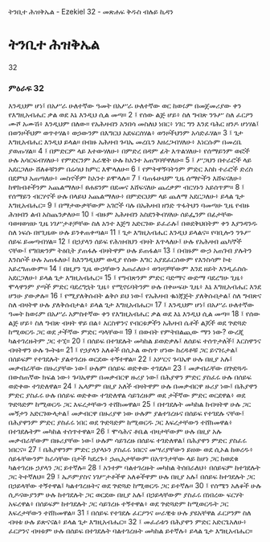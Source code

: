 ﻿
 ትንቢተ ሕዝቅኤል - Ezekiel 32 - መጽሐፍ ቅዱስ ብሉይ ኪዳን
# ትንቢተ ሕዝቅኤል
32
### ምዕራፍ 32
እንዲህም ሆነ፤ በአሥራ ሁለተኛው ዓመት በአሥራ ሁለተኛው ወር ከወሩም በመጀመሪያው ቀን የእግዚአብሔር ቃል ወደ እኔ እንዲህ ሲል መጣ።
2 ፤ የሰው ልጅ ሆይ፥ ስለ ግብጽ ንጉሥ ስለ ፈርዖን ሙሾ አሙሽ፥ እንዲህም በለው። የአሕዛብን አንበሳ መስለህ ነበር፥ ነገር ግን እንደ ባሕር ዘንዶ ሆነሃል፤ በወንዞችህም ወጥተሃል፥ ወኃውንም በእግርህ አደፍርሰሃል፥ ወንዞችህንም አሳድፈሃል።
3 ፤ ጌታ እግዚአብሔር እንዲህ ይላል። በብዙ አሕዛብ ጉባኤ መረቤን እዘረጋብሃለሁ፥ እነርሱም በመረቤ ያወጡሃል።
4 ፤ በምድርም ላይ እተውሃለሁ፥ በምድረ በዳም ፊት እጥልሃለሁ፥ የሰማይንም ወፎች ሁሉ አሳርፍብሃለሁ፥ የምድርንም አራዊት ሁሉ ከአንተ አጠግባቸዋለሁ።
5 ፤ ሥጋህን በተራሮች ላይ አደርጋለሁ ሸለቆቹንም በሬሳህ ክምር እሞላለሁ።
6 ፤ የምትዋኝባትንም ምድር እስከ ተራሮች ድረስ በደምህ አጠጣለሁ፥ መስኖችም ከአንተ ይሞላሉ።
7 ፤ ባጠፋሁህም ጊዜ ሰማዮችን እሸፍናለሁ፥ ከዋክብቶችንም አጨልማለሁ፤ ፀሐዩንም በደመና እሸፍናለሁ ጨረቃም ብርሃኑን አይሰጥም።
8 ፤ የሰማይን ብርሃኖች ሁሉ በላይህ አጨልማለሁ፥ በምድርህም ላይ ጨለማ አደርጋለሁ፥ ይላል ጌታ እግዚአብሔር።
9 ፤ በማታውቃቸውም አገሮች ባሉ በአሕዛብ ዘንድ ጥፋትህን ባመጣሁ ጊዜ የብዙ ሕዝብን ልብ አስጨንቃለሁ።
10 ፤ ብዙም አሕዛብን አስደንቅብሃለሁ ሰይፌንም በፊታቸው ባወዛወዝሁ ጊዜ ነገሥታቶቻቸው ስለ አንተ እጅግ አድርገው ይፈራሉ፤ በወደቅህበትም ቀን እያንዳንዱ ስለ ነፍሱ በየጊዜው ሁሉ ይንቀጠቀጣል።
11 ፤ ጌታ እግዚአብሔር እንዲህ ይላልና። የባቢሎን ንጉሥ ሰይፍ ይመጣብሃል።
12 ፤ በኃያላን ሰይፍ የሕዝብህን ብዛት እጥላለሁ፤ ሁሉ የአሕዛብ ጨካኞች ናቸው፤ የግበጽንም ትዕቢት ያጠፋሉ ብዛትዋም ሁሉ ይጠፋል።
13 ፤ በብዙም ውኃ አጠገብ ያሉትን እንስሶች ሁሉ አጠፋለሁ፤ ከእንግዲህም ወዲያ የሰው እግር አያደፈርሰውም የእንስሳም ኮቴ አይረግጠውም።
14 ፤ በዚያን ጊዜ ውኃቸውን አጠራለሁ፥ ወንዞቻቸውም እንደ ዘይት እንዲፈስሱ አደርጋለሁ፥ ይላል ጌታ እግዚአብሔር።
15 ፤ የግብጽንም ምድር ባድማና ውድማ ባደረግሁ ጊዜ፥ ሞላዋንም ያጣች ምድር ባደረግኋት ጊዜ፥ የሚኖሩባትንም ሁሉ በቀሠፍሁ ጊዜ፥ እኔ እግዚአብሔር እንደ ሆንሁ ያውቃሉ።
16 ፤ የሚያለቅሱበት ልቅሶ ይህ ነው፤ የአሕዛብ ቈነጃጅት ያለቅሱበታል፤ ስለ ግብጽና ስለ ብዛትዋ ሁሉ ያለቅሱበታል፥ ይላል ጌታ እግዚአብሔር።
17 ፤ እንዲህም ሆነ፤ በአሥራ ሁለተኛው ዓመት ከወሩም በአሥራ አምስተኛው ቀን የእግዚአብሔር ቃል ወደ እኔ እንዲህ ሲል መጣ።
18 ፤ የሰው ልጅ ሆይ፥ ስለ ግብጽ ብዛት ዋይ በል፥ እርስዋንና የብርቱዎችን አሕዛብ ሴቶች ልጆች ወደ ጕድጓድ ከሚወርዱ ጋር ወደ ታችኛው ምድር ጣላቸው።
19 ፤ በውበት የምትበልጪው ማን ነው? ውረጂ ካልተገረዙትም ጋር ተኚ።
20 ፤ በሰይፍ በተገደሉት መካከል ይወድቃሉ፤ ለሰይፍ ተሰጥታለች፤ እርስዋንና ብዛትዋን ሁሉ ጐትቱ።
21 ፤ የኃያላን አለቆች በሲኦል ውስጥ ሆነው ከረዳቶቹ ጋር ይናገሩታል፤ በሰይፍም የተገደሉት ያልተገረዙ ወርደው ተኝተዋል።
22 ፤ አሦርና ጉባኤዋ ሁሉ በዚያ አሉ፤ መቃብራቸው በዙሪያቸው ነው፤ ሁሉም በሰይፍ ወድቀው ተገደሉ።
23 ፤ መቃብራቸው በጕድጓዱ በውስጠኛው ክፍል ነው፥ ጉባኤዋም በመቃብርዋ ዙሪያ ነው፤ በሕያዋን ምድር ያስፈሩ ሁሉ በሰይፍ ወድቀው ተገድለዋል።
24 ፤ ኤላምም በዚያ አለች ብዛትዋም ሁሉ በመቃብርዋ ዙሪያ ነው፤ በሕያዋን ምድር ያስፈሩ ሁሉ በሰይፍ ወድቀው ተገድለዋል ሳይገረዙም ወደ ታችኛው ምድር ወርደዋል፥ ወደ ጕድጓድም ከሚወርዱ ጋር እፍረታቸውን ተሸክመዋል።
25 ፤ በተገደሉት መካከል ከብዛትዋ ሁሉ ጋር መኝታን አድርገውላታል፤ መቃብርዋ በዙሪያዋ ነው ሁሉም ያልተገረዙና በሰይፍ የተገደሉ ናቸው፤ በሕያዋንም ምድር ያስፈሩ ነበር ወደ ጕድጓድም ከሚወርዱ ጋር እፍረታቸውን ተሸክመዋል፥ በተገደሉትም መካከል ተሰጥተዋል።
26 ፤ ሞሳሕና ቶቤል ብዛታቸውም ሁሉ በዚያ አሉ መቃብራቸውም በዙሪያቸው ነው፤ ሁሉም ሳይገረዙ በሰይፍ ተገድለዋል፤ በሕያዋን ምድር ያስፈሩ ነበርና።
27 ፤ በሕያዋንም ምድር ኃያላኑን ያስፈሩ ነበርና መሣሪያቸውን ይዘው ወደ ሲኦል ከወረዱ፥ ሰይፋቸውንም ከራሳቸው በታች ካደረጉ፥ ኃጢአታቸውም በአጥንታቸው ላይ ከሆነ ጋር ከወደቁ ካልተገረዙ ኃያላን ጋር ይተኛሉ።
28 ፤ አንተም ባልተገረዙት መካከል ትሰበራለህ፥ በሰይፍም ከተገደሉት ጋር ትተኛለህ።
29 ፤ ኤዶምያስና ነገሥታቶችዋ አለቆችዋም ሁሉ በዚያ አሉ፤ በሰይፍ ከተገደሉት ጋር በኃይላቸው ተኝተዋል፤ ካልተገረዙትና ወደ ጕድጓድ ከሚወርዱ ጋር ይተኛሉ።
30 ፤ የሰሜን አለቆች ሁሉ ሲዶናውያንም ሁሉ ከተገደሉት ጋር ወርደው በዚያ አሉ፤ በኃይላቸውም ያስፈሩ በነበረው ፍርሃት አፍረዋል፥ በሰይፍም ከተገደሉት ጋር ሳይገረዙ ተኝተዋል፥ ወደ ጕድጓድም ከሚወርዱት ጋር እፍረታቸውን ተሸክመዋል።
31 ፤ በሰይፍ የተገደሉ ፈርዖንና ሠራዊቱ ሁሉ ያዩአቸዋል ፈርዖንም ስለ ብዛቱ ሁሉ ይጽናናል፥ ይላል ጌታ እግዚአብሔር።
32 ፤ መፈራቱን በሕያዋን ምድር አድርጌአለሁ፥ ፈርዖንና ብዛቱም ሁሉ በሰይፍ በተገደሉት ባልተገረዙት መካከል ይተኛሉ፥ ይላል ጌታ እግዚአብሔር።
